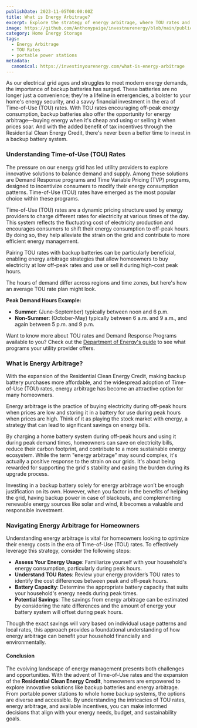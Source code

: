 ```yaml
---
publishDate: 2023-11-05T00:00:00Z
title: What is Energy Arbitrage?
excerpt: Explore the strategy of energy arbitrage, where TOU rates and backup batteries combine to optimize home energy use, offering cost-effective solutions for managing electricity consumption.
image: https://github.com/Anthonypaige/investnurenergy/blob/main/public/images/cover-art/HES-2-cover-art.png?raw=true
category: Home Energy Storage
tags:
  - Energy Arbitrage
  - TOU Rates
  - portable power stations
metadata:
  canonical: https://investinyourenergy.com/what-is-energy-arbitrage
---
```


As our electrical grid ages and struggles to meet modern energy demands, the importance of backup batteries has surged. These batteries are no longer just a convenience; they're a lifeline in emergencies, a bolster to your home's energy security, and a savvy financial investment in the era of Time-of-Use (TOU) rates. With TOU rates encouraging off-peak energy consumption, backup batteries also offer the opportunity for energy arbitrage—buying energy when it's cheap and using or selling it when prices soar. And with the added benefit of tax incentives through the Residential Clean Energy Credit, there's never been a better time to invest in a backup battery system.

### **Understanding Time-of-Use (TOU) Rates**

The pressure on our energy grid has led utility providers to explore innovative solutions to balance demand and supply. Among these solutions are Demand Response programs and Time Variable Pricing (TVP) programs, designed to incentivize consumers to modify their energy consumption patterns. Time-of-Use (TOU) rates have emerged as the most popular choice within these programs.

Time-of-Use (TOU) rates are a dynamic pricing structure used by energy providers to charge different rates for electricity at various times of the day. This system reflects the fluctuating cost of electricity production and encourages consumers to shift their energy consumption to off-peak hours. By doing so, they help alleviate the strain on the grid and contribute to more efficient energy management.

Pairing TOU rates with backup batteries can be particularly beneficial, enabling energy arbitrage strategies that allow homeowners to buy electricity at low off-peak rates and use or sell it during high-cost peak hours.

The hours of demand differ across regions and time zones, but here's how an average TOU rate plan might look.

**Peak Demand Hours Example:**

- **Summer**: (June-September) typically between noon and 6 p.m.
- **Non-Summer**: (October-May) typically between 6 a.m. and 9 a.m., and again between 5 p.m. and 9 p.m.

Want to know more about TOU rates and Demand Response Programs available to you? Check out the
[Department of Energy's guide](https://www.energy.gov/femp/demand-response-and-time-variable-pricing-programs) to see what programs your utility provider offers.

### **What is Energy Arbitrage?**

With the expansion of the Residential Clean Energy Credit, making backup battery purchases more affordable, and the widespread adoption of Time-of-Use (TOU) rates, energy arbitrage has become an attractive option for many homeowners.

Energy arbitrage is the practice of buying electricity during off-peak hours when prices are low and storing it in a battery for use during peak hours when prices are high. Think of it as playing the stock market with energy, a strategy that can lead to significant savings on energy bills.

By charging a home battery system during off-peak hours and using it during peak demand times, homeowners can save on electricity bills, reduce their carbon footprint, and contribute to a more sustainable energy ecosystem. While the term "energy arbitrage" may sound complex, it's actually a positive response to the strain on our grids. It's about being rewarded for supporting the grid's stability and easing the burden during its upgrade process.

Investing in a backup battery solely for energy arbitrage won’t be enough justification on its own. However, when you factor in the benefits of helping the grid, having backup power in case of blackouts, and complementing renewable energy sources like solar and wind, it becomes a valuable and responsible investment.

### **Navigating Energy Arbitrage for Homeowners**

Understanding energy arbitrage is vital for homeowners looking to optimize their energy costs in the era of Time-of-Use (TOU) rates. To effectively leverage this strategy, consider the following steps:

- **Assess Your Energy Usage**: Familiarize yourself with your household's energy consumption, particularly during peak hours.
- **Understand TOU Rates**: Review your energy provider’s TOU rates to identify the cost differences between peak and off-peak hours.
- **Battery Capacity**: Determine the appropriate battery capacity that suits your household's energy needs during peak times.
- **Potential Savings**: The savings from energy arbitrage can be estimated by considering the rate differences and the amount of energy your battery system will offset during peak hours.

Though the exact savings will vary based on individual usage patterns and local rates, this approach provides a foundational understanding of how energy arbitrage can benefit your household financially and environmentally.

<!--
Our **[Energy Arbitrage Savings Calculator]**(insert calculator) helps you understand how different battery sizes and Time-of-Use (TOU) rates can create savings. Here's how to use it:

- **Battery Usable Capacity**: Enter the usable capacity of your battery in kWh.
- **Peak and Off-Peak Rates**: Input your electricity rates during peak and off-peak hours in cents per kWh.
- **Summer and Non-Summer Peak Hours**: Enter the number of peak hours during summer and winter when you want to rely on your battery. This is a crucial step, as it determines the hours when you'll be using stored energy instead of drawing from the grid, maximizing your savings.
- **Average Consumption per Hour**: Enter your average energy consumption per hour in watts.

Click the "Calculate" button to see your total savings per year -->

#### **Conclusion**

The evolving landscape of energy management presents both challenges and opportunities. With the advent of Time-of-Use rates and the expansion of the **Residential Clean Energy Credit**, homeowners are empowered to explore innovative solutions like backup batteries and energy arbitrage. From portable power stations to whole home backup systems, the options are diverse and accessible. By understanding the intricacies of TOU rates, energy arbitrage, and available incentives, you can make informed decisions that align with your energy needs, budget, and sustainability goals.
